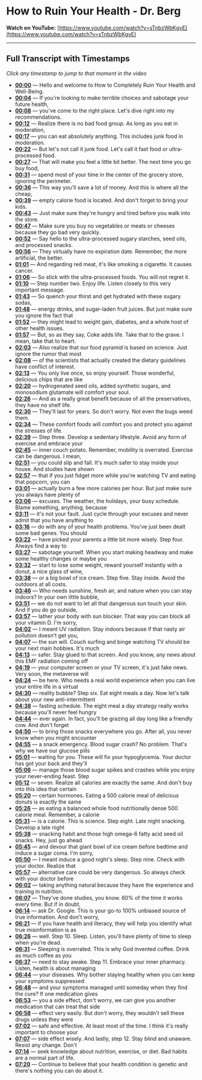 # How to Ruin Your Health - Dr. Berg

**Watch on YouTube:** [https://www.youtube.com/watch?v=sTnbzWbKgvE](https://www.youtube.com/watch?v=sTnbzWbKgvE)

---

## Full Transcript with Timestamps

*Click any timestamp to jump to that moment in the video*

- **[00:00](https://www.youtube.com/watch?v=sTnbzWbKgvE&t=0s)** — Hello and welcome to How to Completely Ruin Your Health and Well-Being.
- **[00:04](https://www.youtube.com/watch?v=sTnbzWbKgvE&t=4s)** — If you're looking to make terrible choices and sabotage your future health,
- **[00:08](https://www.youtube.com/watch?v=sTnbzWbKgvE&t=8s)** — you've come to the right place. Let's dive right into my recommendations.
- **[00:12](https://www.youtube.com/watch?v=sTnbzWbKgvE&t=12s)** — Realize there is no bad food group. As long as you eat in moderation,
- **[00:17](https://www.youtube.com/watch?v=sTnbzWbKgvE&t=17s)** — you can eat absolutely anything. This includes junk food in moderation.
- **[00:22](https://www.youtube.com/watch?v=sTnbzWbKgvE&t=22s)** — But let's not call it junk food. Let's call it fast food or ultra-processed food.
- **[00:27](https://www.youtube.com/watch?v=sTnbzWbKgvE&t=27s)** — That will make you feel a little bit better. The next time you go buy food,
- **[00:31](https://www.youtube.com/watch?v=sTnbzWbKgvE&t=31s)** — spend most of your time in the center of the grocery store, ignoring the perimeter.
- **[00:36](https://www.youtube.com/watch?v=sTnbzWbKgvE&t=36s)** — This way you'll save a lot of money. And this is where all the cheap,
- **[00:39](https://www.youtube.com/watch?v=sTnbzWbKgvE&t=39s)** — empty calorie food is located. And don't forget to bring your kids.
- **[00:43](https://www.youtube.com/watch?v=sTnbzWbKgvE&t=43s)** — Just make sure they're hungry and tired before you walk into the store.
- **[00:47](https://www.youtube.com/watch?v=sTnbzWbKgvE&t=47s)** — Make sure you buy no vegetables or meats or cheeses because they go bad very quickly.
- **[00:52](https://www.youtube.com/watch?v=sTnbzWbKgvE&t=52s)** — Say hello to the ultra-processed sugary starches, seed oils, and processed snacks.
- **[00:56](https://www.youtube.com/watch?v=sTnbzWbKgvE&t=56s)** — They virtually have no expiration date. Remember, the more artificial, the better.
- **[01:01](https://www.youtube.com/watch?v=sTnbzWbKgvE&t=61s)** — And regarding red meat, it's like smoking a cigarette. It causes cancer.
- **[01:06](https://www.youtube.com/watch?v=sTnbzWbKgvE&t=66s)** — So stick with the ultra-processed foods. You will not regret it.
- **[01:10](https://www.youtube.com/watch?v=sTnbzWbKgvE&t=70s)** — Step number two. Enjoy life. Listen closely to this very important message.
- **[01:43](https://www.youtube.com/watch?v=sTnbzWbKgvE&t=103s)** — So quench your thirst and get hydrated with these sugary sodas,
- **[01:48](https://www.youtube.com/watch?v=sTnbzWbKgvE&t=108s)** — energy drinks, and sugar-laden fruit juices. But just make sure you ignore the fact that
- **[01:52](https://www.youtube.com/watch?v=sTnbzWbKgvE&t=112s)** — they might lead to weight gain, diabetes, and a whole host of other health issues.
- **[01:57](https://www.youtube.com/watch?v=sTnbzWbKgvE&t=117s)** — But, so as they say, Coke adds life. Take that to the grave. I mean, take that to heart.
- **[02:03](https://www.youtube.com/watch?v=sTnbzWbKgvE&t=123s)** — Also realize that our food pyramid is based on science. Just ignore the rumor that most
- **[02:08](https://www.youtube.com/watch?v=sTnbzWbKgvE&t=128s)** — of the scientists that actually created the dietary guidelines have conflict of interest.
- **[02:13](https://www.youtube.com/watch?v=sTnbzWbKgvE&t=133s)** — You only live once, so enjoy yourself. Those wonderful, delicious chips that are like
- **[02:20](https://www.youtube.com/watch?v=sTnbzWbKgvE&t=140s)** — hydrogenated seed oils, added synthetic sugars, and monosodium glutamate will comfort your soul.
- **[02:26](https://www.youtube.com/watch?v=sTnbzWbKgvE&t=146s)** — And as a really great benefit because of all the preservatives, they have no shelf life.
- **[02:30](https://www.youtube.com/watch?v=sTnbzWbKgvE&t=150s)** — They'll last for years. So don't worry. Not even the bugs weed them.
- **[02:34](https://www.youtube.com/watch?v=sTnbzWbKgvE&t=154s)** — These comfort foods will comfort you and protect you against the stresses of life.
- **[02:39](https://www.youtube.com/watch?v=sTnbzWbKgvE&t=159s)** — Step three. Develop a sedentary lifestyle. Avoid any form of exercise and embrace your
- **[02:45](https://www.youtube.com/watch?v=sTnbzWbKgvE&t=165s)** — inner couch potato. Remember, mobility is overrated. Exercise can be dangerous. I mean,
- **[02:51](https://www.youtube.com/watch?v=sTnbzWbKgvE&t=171s)** — you could slip and fall. It's much safer to stay inside your house. And studies have shown
- **[02:57](https://www.youtube.com/watch?v=sTnbzWbKgvE&t=177s)** — that if you just fidget more while you're watching TV and eating that popcorn, you can
- **[03:01](https://www.youtube.com/watch?v=sTnbzWbKgvE&t=181s)** — actually burn a few more calories per hour. But just make sure you always have plenty of
- **[03:06](https://www.youtube.com/watch?v=sTnbzWbKgvE&t=186s)** — excuses. The weather, the holidays, your busy schedule. Blame something, anything, because
- **[03:11](https://www.youtube.com/watch?v=sTnbzWbKgvE&t=191s)** — it's not your fault. Just cycle through your excuses and never admit that you have anything to
- **[03:16](https://www.youtube.com/watch?v=sTnbzWbKgvE&t=196s)** — do with any of your health problems. You've just been dealt some bad genes. You should
- **[03:22](https://www.youtube.com/watch?v=sTnbzWbKgvE&t=202s)** — have picked your parents a little bit more wisely. Step four. Always find a way to
- **[03:27](https://www.youtube.com/watch?v=sTnbzWbKgvE&t=207s)** — sabotage yourself. When you start making headway and make some healthy changes or maybe you
- **[03:32](https://www.youtube.com/watch?v=sTnbzWbKgvE&t=212s)** — start to lose some weight, reward yourself instantly with a donut, a nice glass of wine,
- **[03:38](https://www.youtube.com/watch?v=sTnbzWbKgvE&t=218s)** — or a big bowl of ice cream. Step five. Stay inside. Avoid the outdoors at all costs.
- **[03:46](https://www.youtube.com/watch?v=sTnbzWbKgvE&t=226s)** — Who needs sunshine, fresh air, and nature when you can stay indoors? In your own little bubble,
- **[03:51](https://www.youtube.com/watch?v=sTnbzWbKgvE&t=231s)** — we do not want to let all that dangerous sun touch your skin. And if you do go outside,
- **[03:57](https://www.youtube.com/watch?v=sTnbzWbKgvE&t=237s)** — lather your body with sun blocker. That way you can block all your vitamin D. I'm sorry,
- **[04:02](https://www.youtube.com/watch?v=sTnbzWbKgvE&t=242s)** — I meant UV radiation. Stay indoors because if that nasty air pollution doesn't get you,
- **[04:07](https://www.youtube.com/watch?v=sTnbzWbKgvE&t=247s)** — the sun will. Couch surfing and binge watching TV should be your next main hobbies. It's much
- **[04:13](https://www.youtube.com/watch?v=sTnbzWbKgvE&t=253s)** — safer. Stay glued to that screen. And you know, any news about this EMF radiation coming off
- **[04:19](https://www.youtube.com/watch?v=sTnbzWbKgvE&t=259s)** — your computer screen or your TV screen, it's just fake news. Very soon, the metaverse will
- **[04:24](https://www.youtube.com/watch?v=sTnbzWbKgvE&t=264s)** — be here. Who needs a real world experience when you can live your entire life in a virtual
- **[04:30](https://www.youtube.com/watch?v=sTnbzWbKgvE&t=270s)** — reality bubble? Step six. Eat eight meals a day. Now let's talk about your new anti-intermittent
- **[04:38](https://www.youtube.com/watch?v=sTnbzWbKgvE&t=278s)** — fasting schedule. The eight meal a day strategy really works because you'll never feel hungry
- **[04:44](https://www.youtube.com/watch?v=sTnbzWbKgvE&t=284s)** — ever again. In fact, you'll be grazing all day long like a friendly cow. And don't forget
- **[04:50](https://www.youtube.com/watch?v=sTnbzWbKgvE&t=290s)** — to bring those snacks everywhere you go. After all, you never know when you might encounter
- **[04:55](https://www.youtube.com/watch?v=sTnbzWbKgvE&t=295s)** — a snack emergency. Blood sugar crash? No problem. That's why we have our glucose pills
- **[05:01](https://www.youtube.com/watch?v=sTnbzWbKgvE&t=301s)** — waiting for you. These will fix your hypoglycemia. Your doctor has got your back and they'll
- **[05:06](https://www.youtube.com/watch?v=sTnbzWbKgvE&t=306s)** — manage those blood sugar spikes and crashes while you enjoy your never-ending feast. Step
- **[05:12](https://www.youtube.com/watch?v=sTnbzWbKgvE&t=312s)** — seven. Realize all calories are exactly the same. And don't buy into this idea that certain
- **[05:20](https://www.youtube.com/watch?v=sTnbzWbKgvE&t=320s)** — certain hormones. Eating a 500 calorie meal of delicious donuts is exactly the same
- **[05:26](https://www.youtube.com/watch?v=sTnbzWbKgvE&t=326s)** — as eating a balanced whole food nutritionally dense 500 calorie meal. Remember, a calorie
- **[05:31](https://www.youtube.com/watch?v=sTnbzWbKgvE&t=331s)** — is a calorie. This is science. Step eight. Late night snacking. Develop a late night
- **[05:38](https://www.youtube.com/watch?v=sTnbzWbKgvE&t=338s)** — snacking habit and those high omega-6 fatty acid seed oil snacks. Hey, just go ahead
- **[05:45](https://www.youtube.com/watch?v=sTnbzWbKgvE&t=345s)** — and devour that giant bowl of ice cream before bedtime and induce a sugar coma. I'm sorry,
- **[05:50](https://www.youtube.com/watch?v=sTnbzWbKgvE&t=350s)** — I meant induce a good night's sleep. Step nine. Check with your doctor. Realize that
- **[05:57](https://www.youtube.com/watch?v=sTnbzWbKgvE&t=357s)** — alternative care could be very dangerous. So always check with your doctor before
- **[06:02](https://www.youtube.com/watch?v=sTnbzWbKgvE&t=362s)** — taking anything natural because they have the experience and training in nutrition.
- **[06:07](https://www.youtube.com/watch?v=sTnbzWbKgvE&t=367s)** — They've done studies, you know. 60% of the time it works every time. But if in doubt,
- **[06:14](https://www.youtube.com/watch?v=sTnbzWbKgvE&t=374s)** — ask Dr. Google. This is your go-to 100% unbiased source of true information. And don't worry,
- **[06:21](https://www.youtube.com/watch?v=sTnbzWbKgvE&t=381s)** — if you have health and literacy, they will help you identify what true misinformation is as
- **[06:26](https://www.youtube.com/watch?v=sTnbzWbKgvE&t=386s)** — well. Step 10. Sleep. Listen, you'll have plenty of time to sleep when you're dead.
- **[06:31](https://www.youtube.com/watch?v=sTnbzWbKgvE&t=391s)** — Sleeping is overrated. This is why God invented coffee. Drink as much coffee as you
- **[06:37](https://www.youtube.com/watch?v=sTnbzWbKgvE&t=397s)** — need to stay awake. Step 11. Embrace your inner pharmacy. Listen, health is about managing
- **[06:44](https://www.youtube.com/watch?v=sTnbzWbKgvE&t=404s)** — your diseases. Why bother staying healthy when you can keep your symptoms suppressed
- **[06:48](https://www.youtube.com/watch?v=sTnbzWbKgvE&t=408s)** — and your symptoms managed until someday when they find the cure? If one medication gives
- **[06:53](https://www.youtube.com/watch?v=sTnbzWbKgvE&t=413s)** — you a side effect, don't worry, we can give you another medication that can treat that side
- **[06:58](https://www.youtube.com/watch?v=sTnbzWbKgvE&t=418s)** — effect very easily. But don't worry, they wouldn't sell these drugs unless they were
- **[07:02](https://www.youtube.com/watch?v=sTnbzWbKgvE&t=422s)** — safe and effective. At least most of the time. I think it's really important to choose your
- **[07:07](https://www.youtube.com/watch?v=sTnbzWbKgvE&t=427s)** — side effect wisely. And lastly, step 12. Stay blind and unaware. Resist any change. Don't
- **[07:14](https://www.youtube.com/watch?v=sTnbzWbKgvE&t=434s)** — seek knowledge about nutrition, exercise, or diet. Bad habits are a normal part of life.
- **[07:20](https://www.youtube.com/watch?v=sTnbzWbKgvE&t=440s)** — Continue to believe that your health condition is genetic and there's nothing you can do about it.
